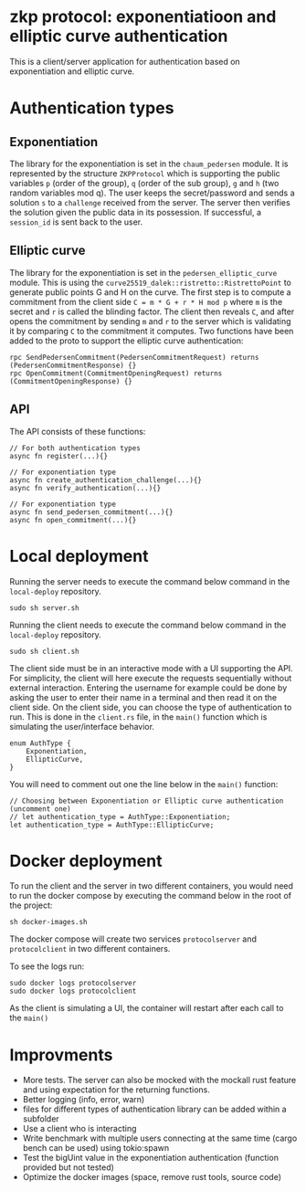 # zkp protocol: exponentiatioon and elliptic curve authentication

This is a client/server application for authentication based on exponentiation and elliptic curve.

# Authentication types

## Exponentiation

The library for the exponentiation is set in the `chaum_pedersen` module. It is represented by the structure `ZKPProtocol` which is supporting the public variables `p` (order of the group), `q` (order of the sub group), `g` and `h` (two random variables mod q).
The user keeps the secret/password and sends a solution `s` to a `challenge` received from the server. The server then verifies the solution given the public data in its possession. If successful, a `session_id` is sent back to the user.


## Elliptic curve

The library for the exponentiation is set in the `pedersen_elliptic_curve` module. This is using the `curve25519_dalek::ristretto::RistrettoPoint` to generate public points G and H on the curve. The first step is to compute a commitment from the client side `C = m * G + r * H mod p` where `m` is the secret and `r` is called the blinding factor.
The client then reveals `C`, and after opens the commitment by sending `m` and `r` to the server which is validating it by comparing `C` to the commitment it computes.
Two functions have been added to the proto to support the elliptic curve authentication:
```
rpc SendPedersenCommitment(PedersenCommitmentRequest) returns (PedersenCommitmentResponse) {}
rpc OpenCommitment(CommitmentOpeningRequest) returns (CommitmentOpeningResponse) {}
```

## API

The API consists of these functions:

```
// For both authentication types
async fn register(...){}

// For exponentiation type
async fn create_authentication_challenge(...){}
async fn verify_authentication(...){}

// For exponentiation type
async fn send_pedersen_commitment(...){}
async fn open_commitment(...){}

```

# Local deployment

Running the server needs to execute the command below command in the `local-deploy` repository.

```
sudo sh server.sh
```

Running the client needs to execute the command below command in the `local-deploy` repository.

```
sudo sh client.sh
```
The client side must be in an interactive mode with a UI supporting the API. For simplicity, the client will here execute the requests sequentially without external interaction. Entering the username for example could be done by asking the user to enter their name in a terminal and then read it on the client side.
On the client side, you can choose the type of authentication to run. This is done in the `client.rs` file, in the `main()` function which is simulating the user/interface behavior.

```
enum AuthType {
    Exponentiation,
    EllipticCurve,
}
```

 You will need to comment out one the line below in the `main()` function:

```  
// Choosing between Exponentiation or Elliptic curve authentication (uncomment one)
// let authentication_type = AuthType::Exponentiation;
let authentication_type = AuthType::EllipticCurve;
```

# Docker deployment

To run the client and the server in two different containers, you would need to run the docker compose by executing the command below in the root of the project:

```
sh docker-images.sh
```
The docker compose will create two services `protocolserver` and `protocolclient` in two different containers.

To see the logs run:
```
sudo docker logs protocolserver
sudo docker logs protocolclient
```
As the client is simulating a UI, the container will restart after each call to the `main()`


# Improvments

* More tests. The server can also be mocked with the mockall rust feature and using expectation for the returning functions.
* Better logging (info, error, warn)
* files for different types of authentication library can be added within a subfolder
* Use a client who is interacting 
* Write benchmark with multiple users connecting at the same time (cargo bench can be used) using tokio:spawn
* Test the bigUint value in the exponentiation authentication (function provided but not tested)
* Optimize the docker images (space, remove rust tools, source code)




